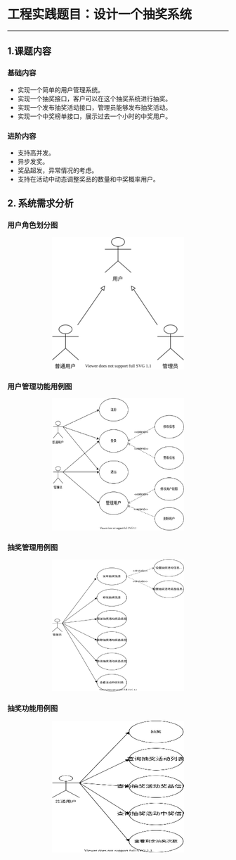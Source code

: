 # 工程实践题目：设计一个抽奖系统

---

## 1.课题内容
### 基础内容  
- 实现一个简单的用户管理系统。
- 实现一个抽奖接口，客户可以在这个抽奖系统进行抽奖。
- 实现一个发布抽奖活动接口，管理员能够发布抽奖活动。
- 实现一个中奖榜单接口，展示过去一个小时的中奖用户。 

### 进阶内容
- 支持高并发。
- 异步发奖。
- 奖品超发，异常情况的考虑。
- 支持在活动中动态调整奖品的数量和中奖概率用户。

## 2. 系统需求分析
### 用户角色划分图

<!-- ![用户角色划分图](graph/用户角色划分图.svg) -->

<div align=center>
<img src="graph/用户角色划分图.svg" width="300" height="300">
</div>

### 用户管理功能用例图

<div align=center>
<img src="graph/用户管理功能用例图.svg" width="300" height="300">
</div>


### 抽奖管理用例图

<div align=center>
<img src="graph/抽奖管理用例图.svg" width="300" height="300">
</div>


### 抽奖功能用例图

<div align=center>
<img src="graph/抽奖功能用例图.svg" width="300" height="300">
</div>

